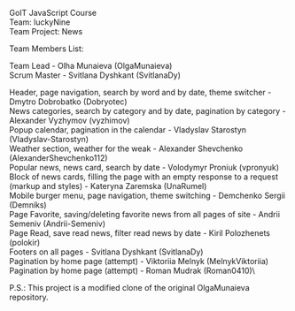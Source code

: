 GoIT JavaScript Course\
Team: luckyNine\
Team Project: News

Team Members List:

Team Lead - Olha Munaieva (OlgaMunaieva)\
Scrum Master - Svitlana Dyshkant (SvitlanaDy)

Header, page navigation, search by word and by date, theme switcher - Dmytro
Dobrobatko (Dobryotec)\
News categories, search by category and by date, pagination by category - Alexander
Vyzhymov (vyzhimov)\
Popup calendar, pagination in the calendar - Vladyslav Starostyn
(Vladyslav-Starostyn)\
Weather section, weather for the weak - Alexander Shevchenko (AlexanderShevchenko112)\
Popular news, news card, search by date - Volodymyr Proniuk (vpronyuk)\
Block of news cards, filling the page with an empty response to a request (markup
and styles) - Kateryna Zaremska (UnaRumel)\
Mobile burger menu, page navigation, theme switching - Demchenko Sergii
(Demniks)\
Page Favorite, saving/deleting favorite news from all pages of site - Andrii Semeniv
(Andrii-Semeniv)\
Page Read, save read news, filter read news by date - Kiril Polozhenets
(polokir)\
Footers on all pages - Svitlana Dyshkant (SvitlanaDy)\
Pagination by home page (attempt) - Viktoriia Melnyk (MelnykViktoriia)\
Pagination by home page (attempt) - Roman Mudrak (Roman0410)\

P.S.: This project is a modified clone of the original OlgaMunaieva repository.
